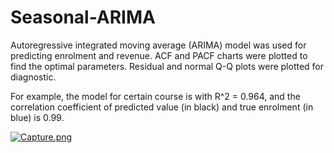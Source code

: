 # Seasonal-ARIMA
Autoregressive integrated moving average (ARIMA) model was used for predicting enrolment and revenue. ACF and PACF charts were plotted to find the optimal parameters. Residual and normal Q-Q plots were plotted for diagnostic.

For example, the model for certain course is with R^2 = 0.964, and the correlation coefficient of predicted value (in black) and true enrolment (in blue) is 0.99.

[![Capture.png](https://s9.postimg.org/dn7xf58pb/Capture.png)](https://postimg.org/image/9e37cz5fv/)
